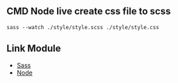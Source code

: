 ## CMD Node live create css file to scss 

    sass --watch ./style/style.scss ./style/style.css

## Link Module

+ [Sass](https://sass-lang.com/install)
+ [Node](https://sass-lang.com/install)
